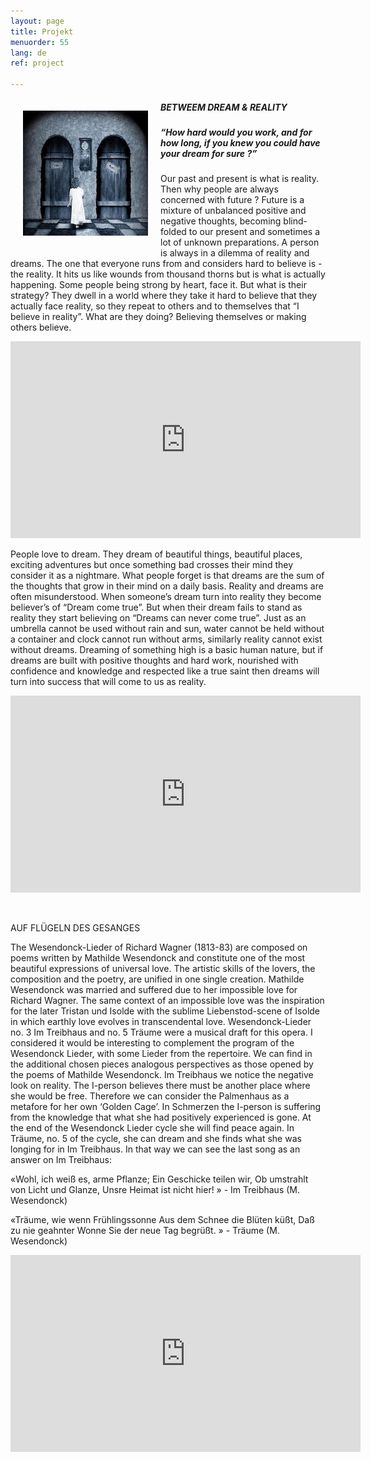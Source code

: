 ```yaml
---
layout: page
title: Projekt
menuorder: 55
lang: de
ref: project

---
```

<img style="float: left; padding: 20px" src="/assets/dream.jpg"> 

##### BETWEEM DREAM & REALITY 

##### “How hard would you work, and for how long, if you knew you could have your dream for sure ?”
Our past and present is what is reality. Then why people are always concerned with future ? Future is a mixture of unbalanced positive and negative thoughts, becoming blind-folded to our present and sometimes a lot of unknown preparations.
A person is always in a dilemma of reality and dreams. The one that everyone runs from and considers hard to believe is - the reality. It hits us like wounds from thousand thorns but is what is actually happening. Some people being strong by heart, face it. But what is their strategy? They dwell in a world where they take it hard to believe that they actually face reality, so they repeat to others and to themselves that “I believe in reality”. What are they doing? Believing themselves or making others believe.

<iframe width="560" height="315" src="https://www.youtube.com/embed/x1VlnHLCs_I?rel=0" frameborder="0" allowfullscreen></iframe>

People love to dream. They dream of beautiful things, beautiful places, exciting adventures but once something bad crosses their mind they consider it as a nightmare. What people forget is that dreams are the sum of the thoughts that grow in their mind on a daily basis.
Reality and dreams are often misunderstood. When someone’s dream turn into reality they become believer’s of “Dream come true”. But when their dream fails to stand as reality they start believing on “Dreams can never come true”.
Just as an umbrella cannot be used without rain and sun, water cannot be held without a container and clock cannot run without arms, similarly reality cannot exist without dreams. Dreaming of something high is a basic human nature, but if dreams are built with positive thoughts and hard work, nourished with confidence and knowledge and respected like a true saint then dreams will turn into success that will come to us as reality.

<iframe width="560" height="315" src="https://www.youtube.com/embed/lihMd8nDGks?rel=0" frameborder="0" allowfullscreen></iframe>

&nbsp;


AUF FLÜGELN DES GESANGES

The Wesendonck-Lieder of Richard Wagner (1813-83) are composed on poems written by Mathilde Wesendonck and constitute one of the most beautiful expressions of universal love. The artistic skills of the lovers, the composition and the poetry, are unified in one single creation. Mathilde Wesendonck was married and suffered due to her impossible love for Richard Wagner. The same context of an impossible love was the inspiration for the later Tristan und Isolde with the sublime Liebenstod-scene of Isolde in which earthly love evolves in transcendental love. Wesendonck-Lieder no. 3 Im Treibhaus and no. 5 Träume were a musical draft for this opera. I considered it would be interesting to complement the program of the Wesendonck Lieder, with some Lieder from the repertoire. We can find in the additional chosen pieces analogous perspectives as those opened by the poems of Mathilde Wesendonck. Im Treibhaus we notice the negative look on reality. The I-person believes there must be another place where she would be free. Therefore we can consider the Palmenhaus as a metafore for her own ‘Golden Cage’. In Schmerzen the I-person is suffering from the knowledge that what she had positively experienced is gone. At the end of the Wesendonck Lieder cycle she will find peace again. In Träume, no. 5 of the cycle, she can dream and she finds what she was longing for in Im Treibhaus. In that way we can see the last song as an answer on Im Treibhaus:

«Wohl, ich weiß es, arme Pflanze; Ein Geschicke teilen wir, Ob umstrahlt von Licht und Glanze, Unsre Heimat ist nicht hier! » - Im Treibhaus (M. Wesendonck)

«Träume, wie wenn Frühlingssonne Aus dem Schnee die Blüten küßt, Daß zu nie geahnter Wonne Sie der neue Tag begrüßt. » - Träume (M. Wesendonck)

<iframe width="560" height="315" src="https://www.youtube.com/embed/0LKgizd9ac4?rel=0" frameborder="0" allowfullscreen></iframe>



